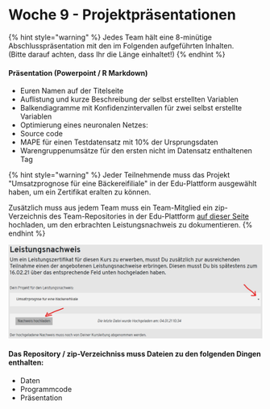 # Woche 9 - Projektpräsentationen

{% hint style="warning" %}
Jedes Team hält eine 8-minütige Abschlusspräsentation mit den im Folgenden aufgeführten Inhalten.\
(Bitte darauf achten, dass Ihr die Länge einhaltet!)
{% endhint %}

#### Präsentation (Powerpoint / R Markdown)

* Euren Namen auf der Titelseite
* Auflistung und kurze Beschreibung der selbst erstellten Variablen
* Balkendiagramme mit Konfidenzintervallen für zwei selbst erstellte Variablen
* Optimierung eines neuronalen Netzes:
* Source code
* MAPE für einen Testdatensatz mit 10% der Ursprungsdaten
* Warengruppenumsätze für den ersten nicht im Datensatz enthaltenen Tag

{% hint style="warning" %}
Jeder Teilnehmende muss das Projekt "Umsatzprognose für eine Bäckereifiliale" in der Edu-Plattform ausgewählt haben, um ein Zertifikat eralten zu können.

Zusätzlich muss aus jedem Team muss ein Team-Mitglied ein zip-Verzeichnis des Team-Repositories in der Edu-Plattform [auf dieser Seite ](https://edu.opencampus.sh/courses/148)hochladen, um den erbrachten Leistungsnachweis zu dokumentieren.
{% endhint %}

![Auswahl des Projektes und Hochladen des zip-Verzeichnises](<../.gitbook/assets/grafik (3).png>)

#### Das Repository / zip-Verzeichniss muss Dateien zu den folgenden Dingen enthalten:

* Daten
* Programmcode
* Präsentation
